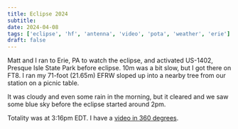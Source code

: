 ```yaml
---
title: Eclipse 2024
subtitle: 
date: 2024-04-08
tags: ['eclipse', 'hf', 'antenna', 'video', 'pota', 'weather', 'erie']
draft: false
---
```


Matt and I ran to Erie, PA 
to watch the eclipse, 
and activated US-1402, Presque Isle State Park before eclipse.
10m was a bit slow,
but I got there on FT8.
I ran my 71-foot (21.65m) EFRW sloped 
up into a nearby tree
from our station on a picnic table.

<!--more-->

It was cloudy and even some rain in the morning,
but it cleared and we saw some blue sky
before the eclipse started around 2pm.

Totality was at 3:16pm EDT.
I have a
[video in 360 degrees](https://youtu.be/U9wZ9r7uTF8?si=wKY7-2ajSUC9rTlE).
